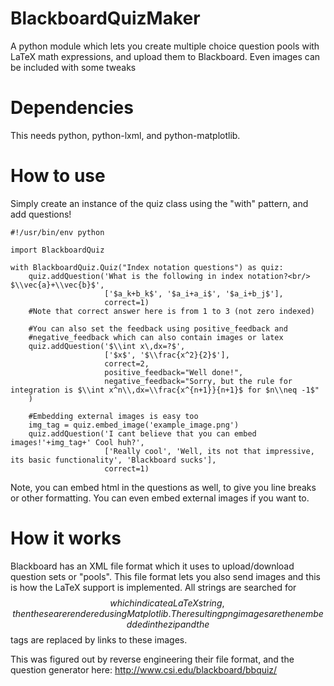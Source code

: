 # BlackboardQuizMaker
A python module which lets you create multiple choice question pools with LaTeX math expressions, and upload them to Blackboard. Even images can be included with some tweaks

# Dependencies
This needs python, python-lxml, and python-matplotlib.

# How to use
Simply create an instance of the quiz class using the "with" pattern, and add questions!
```
#!/usr/bin/env python

import BlackboardQuiz

with BlackboardQuiz.Quiz("Index notation questions") as quiz:
    quiz.addQuestion('What is the following in index notation?<br/> $\\vec{a}+\\vec{b}$',
                     ['$a_k+b_k$', '$a_i+a_i$', '$a_i+b_j$'],
                     correct=1)
    #Note that correct answer here is from 1 to 3 (not zero indexed)

    #You can also set the feedback using positive_feedback and
    #negative_feedback which can also contain images or latex
    quiz.addQuestion('$\\int x\,dx=?$',
                     ['$x$', '$\\frac{x^2}{2}$'],
                     correct=2,
                     positive_feedback="Well done!",
                     negative_feedback="Sorry, but the rule for integration is $\\int x^n\\,dx=\\frac{x^{n+1}}{n+1}$ for $n\\neq -1$"
    )
    
    #Embedding external images is easy too
    img_tag = quiz.embed_image('example_image.png')    
    quiz.addQuestion('I cant believe that you can embed images!'+img_tag+' Cool huh?',
                     ['Really cool', 'Well, its not that impressive, its basic functionality', 'Blackboard sucks'],
                     correct=1)

```
Note, you can embed html in the questions as well, to give you line breaks or other formatting. You can even embed external images if you want to.
# How it works
Blackboard has an XML file format which it uses to upload/download question sets or "pools". This file format lets you also send images and this is how the LaTeX support is implemented. All strings are searched for $$ which indicate a LaTeX string, then these are rendered using Matplotlib. The resulting png images are then embedded in the zip and the $$ tags are replaced by links to these images.

This was figured out by reverse engineering their file format, and the question generator here: http://www.csi.edu/blackboard/bbquiz/
